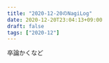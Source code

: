 ```yaml
---
title: "2020-12-20のNagiLog"
date: 2020-12-20T23:04:13+09:00
draft: false
tags: ["2020-12"]
---
```


卒論かくなど